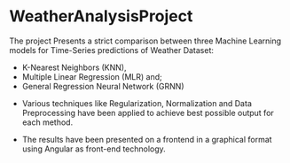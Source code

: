 # WeatherAnalysisProject

The project Presents a strict comparison between three Machine Learning models for Time-Series predictions of Weather Dataset:

* K-Nearest Neighbors (KNN),
* Multiple Linear Regression (MLR) and;
* General Regression Neural Network (GRNN)

- Various techniques like Regularization, Normalization and Data Preprocessing have been applied to achieve best possible output for each method.

* The results have been presented on a frontend in a graphical format using Angular as front-end technology.

